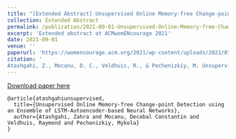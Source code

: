 ```yaml
---
title: "[Extended Abstract] Unsupervised Online Memory-free Change-point Detection using an Ensemble of LSTM-Autoencoder-based Neural Networks"
collection: Extended Abstract
permalink: /publication/2021-09-01-Unsupervised-Online-Memory-free-Change-point-Detection
excerpt: 'Extended abstract at ACMwomENcourage 2021'
date: 2021-09-01
venue: ''
paperurl: 'https://womencourage.acm.org/2021/wp-content/uploads/2021/07/65_extendedabstract.pdf'
citation: '
Atashgahi, Z., Mocanu, D. C., Veldhuis, R., & Pechenizkiy, M. Unsupervised Online Memory-free Change-point Detection using an Ensemble of LSTM-Autoencoder-based Neural Networks.'
---
```



[Download paper here](https://womencourage.acm.org/2021/wp-content/uploads/2021/07/65_extendedabstract.pdf)

```
@article{atashgahiunsupervised,
  title={Unsupervised Online Memory-free Change-point Detection using an Ensemble of LSTM-Autoencoder-based Neural Networks},
  author={Atashgahi, Zahra and Mocanu, Decebal Constantin and Veldhuis, Raymond and Pechenizkiy, Mykola}
}
```




